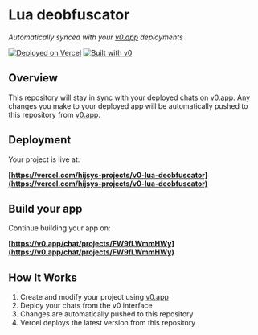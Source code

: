 # Lua deobfuscator

*Automatically synced with your [v0.app](https://v0.app) deployments*

[![Deployed on Vercel](https://img.shields.io/badge/Deployed%20on-Vercel-black?style=for-the-badge&logo=vercel)](https://vercel.com/hijsys-projects/v0-lua-deobfuscator)
[![Built with v0](https://img.shields.io/badge/Built%20with-v0.app-black?style=for-the-badge)](https://v0.app/chat/projects/FW9fLWmmHWy)

## Overview

This repository will stay in sync with your deployed chats on [v0.app](https://v0.app).
Any changes you make to your deployed app will be automatically pushed to this repository from [v0.app](https://v0.app).

## Deployment

Your project is live at:

**[https://vercel.com/hijsys-projects/v0-lua-deobfuscator](https://vercel.com/hijsys-projects/v0-lua-deobfuscator)**

## Build your app

Continue building your app on:

**[https://v0.app/chat/projects/FW9fLWmmHWy](https://v0.app/chat/projects/FW9fLWmmHWy)**

## How It Works

1. Create and modify your project using [v0.app](https://v0.app)
2. Deploy your chats from the v0 interface
3. Changes are automatically pushed to this repository
4. Vercel deploys the latest version from this repository
